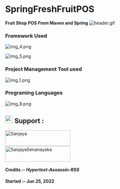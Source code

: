 # SpringFreshFruitPOS
**Fruit Shop POS  From Maven and Spring**
![header.gif](BackEnd/src/main/resources/readme/header.gif)

### Framework Used

![img_4.png](BackEnd/src/main/resources/readme/img_4.png)

![img_5.png](BackEnd/src/main/resources/readme/img_5.png)

### Project Management Tool used

![img_1.png](BackEnd/src/main/resources/readme/img_1.png)

### Programing Languages

![img_8.png](BackEnd/src/main/resources/readme/img_8.png)

## <img src="https://media1.giphy.com/media/DnhfvCqrDXCaMWaFbQ/giphy.gif?cid=ecf05e47farj6o4d8zanuo4trvvpwif7o7qyh2231hl3q799&rid=giphy.gif&ct=s" width="25"> Support :

<p><a href="https://www.buymeacoffee.com/Sanjaya"> <img align="left" src="https://cdn.buymeacoffee.com/buttons/v2/default-yellow.png" height="50" width="210" alt="Sanjaya"/></a><a href="https://ko-fi.com/SanjayaSenanayaka"> <br><br>
<br>
<img align="left" src="https://cdn.ko-fi.com/cdn/kofi3.png?v=3" height="50" width="210"  alt="SanjayaSenanayaka"/></a></p>
<br>
<br>

#### Credits :- *Hypertext-Assassin-RSS*
#### Started :- Jun 25, 2022

